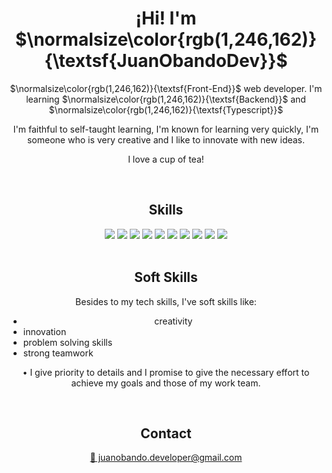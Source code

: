 <h1 align="center">¡Hi! I'm $\normalsize\color{rgb(1,246,162)}{\textsf{JuanObandoDev}}$</h1>
<p align="center">$\normalsize\color{rgb(1,246,162)}{\textsf{Front-End}}$ web developer. I'm learning $\normalsize\color{rgb(1,246,162)}{\textsf{Backend}}$ and $\normalsize\color{rgb(1,246,162)}{\textsf{Typescript}}$</p>
<p align="center">I'm faithful to self-taught learning, I'm known for learning very quickly, I'm someone who is very creative and I like to innovate with new ideas.</p>
<p align="center">I love a cup of tea!</p>
<br>
<h2 align="center">Skills</h2>
<div align="center">
    <img src="https://img.shields.io/badge/JavaScript-FEFF01?logo=javascript&logoColor=000000&style=for-the-badge" />
    <img src="https://img.shields.io/badge/HTML-EC6231?logo=html5&logoColor=FFFFFF&style=for-the-badge" />
    <img src="https://img.shields.io/badge/CSS-01A3D8?logo=css3&logoColor=FFFFFF&style=for-the-badge" />
    <img src="https://img.shields.io/badge/PHP-474A8A?logo=php&logoColor=FFFFFF&style=for-the-badge" />
    <img src="https://img.shields.io/badge/MYSQL-00758F?logo=mysql&logoColor=FFFFFF&style=for-the-badge" />
    <img src="https://img.shields.io/badge/PostgreSQL-0064a5?logo=postgresql&logoColor=FFFFFF&style=for-the-badge" />    
    <img src="https://img.shields.io/badge/Python-0000FF?logo=python&logoColor=FFFFFF&style=for-the-badge" />    
    <img src="https://img.shields.io/badge/MongoDB-589636?logo=mongodb&logoColor=FFFFFF&style=for-the-badge" />  
    <img src="https://img.shields.io/badge/Go-29beb0?logo=go&logoColor=FFFFFF&style=for-the-badge" />
    <img src="https://img.shields.io/badge/React-61dbfb?logo=react&logoColor=FFFFFF&style=for-the-badge" />
</div>
<br>
<h2 align="center">Soft Skills</h2>
<p align="center">Besides to my tech skills, I've soft skills like:
    <ul>
        <li align="center">creativity</li>
        <li>innovation</li>
        <li>problem solving skills</li>
        <li>strong teamwork</li>
    </ul>
</p>
<p align="center">• I give priority to details and I promise to give the necessary effort to achieve my goals and those of my work team.</p>
<br>
<h2 align="center">Contact</h2>
<div align="center">
    <a href="mailto:juanobando.developer@gmail.com"><p>📧 juanobando.developer@gmail.com</p></a>
</div>
